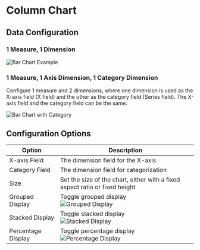 # Column Chart

## Data Configuration

### 1 Measure, 1 Dimension

![Bar Chart Example](https://static-docs.nocobase.com/202410101121827.png)

### 1 Measure, 1 Axis Dimension, 1 Category Dimension

Configure 1 measure and 2 dimensions, where one dimension is used as the X-axis field (X field) and the other as the category field (Series field). The X-axis field and the category field can be the same.

![Bar Chart with Category](https://static-docs.nocobase.com/202410101122347.png)

## Configuration Options

| Option           | Description                                                                 |
| ---------------- | --------------------------------------------------------------------------- |
| X-axis Field     | The dimension field for the X-axis                                          |
| Category Field   | The dimension field for categorization                                      |
| Size             | Set the size of the chart, either with a fixed aspect ratio or fixed height |
| Grouped Display  | Toggle grouped display<br />![Grouped Display](https://static-docs.nocobase.com/202410101125056.png) |
| Stacked Display  | Toggle stacked display<br />![Stacked Display](https://static-docs.nocobase.com/202410101125891.png) |
| Percentage Display | Toggle percentage display<br />![Percentage Display](https://static-docs.nocobase.com/202410101126148.png) |
